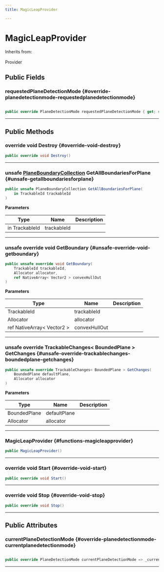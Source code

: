 ```yaml
---
title: MagicLeapProvider

---
```


# MagicLeapProvider







Inherits from: <br></br>Provider




## Public Fields

### requestedPlaneDetectionMode {#override-planedetectionmode-requestedplanedetectionmode}

```csharp

public override PlaneDetectionMode requestedPlaneDetectionMode { get; set; }

```






-----------

## Public Methods

### override void Destroy {#override-void-destroy}

```csharp
public override void Destroy()
```






-----------

### unsafe [PlaneBoundaryCollection](/versioned_docs/version-22-Mar-2023/unity-api/api/UnityEngine.XR.MagicLeap/PlanesSubsystem/PlaneBoundaryCollection/UnityEngine.XR.MagicLeap.PlanesSubsystem.PlaneBoundaryCollection.md) GetAllBoundariesForPlane {#unsafe-getallboundariesforplane}

```csharp
public unsafe PlaneBoundaryCollection GetAllBoundariesForPlane(
    in TrackableId trackableId
)
```


**Parameters**

| Type | Name  | Description  | 
|--|--|--|
| in TrackableId |trackableId||






-----------

### unsafe override void GetBoundary {#unsafe-override-void-getboundary}

```csharp
public unsafe override void GetBoundary(
    TrackableId trackableId,
    Allocator allocator,
    ref NativeArray< Vector2 > convexHullOut
)
```


**Parameters**

| Type | Name  | Description  | 
|--|--|--|
| TrackableId |trackableId||
| Allocator |allocator||
| ref NativeArray&lt; Vector2 &gt; |convexHullOut||






-----------

### unsafe override TrackableChanges&lt; BoundedPlane &gt; GetChanges {#unsafe-override-trackablechanges-boundedplane-getchanges}

```csharp
public unsafe override TrackableChanges< BoundedPlane > GetChanges(
    BoundedPlane defaultPlane,
    Allocator allocator
)
```


**Parameters**

| Type | Name  | Description  | 
|--|--|--|
| BoundedPlane |defaultPlane||
| Allocator |allocator||






-----------

###  MagicLeapProvider {#functions-magicleapprovider}

```csharp
public MagicLeapProvider()
```






-----------

### override void Start {#override-void-start}

```csharp
public override void Start()
```






-----------

### override void Stop {#override-void-stop}

```csharp
public override void Stop()
```






-----------

## Public Attributes

### currentPlaneDetectionMode {#override-planedetectionmode-currentplanedetectionmode}

```csharp

public override PlaneDetectionMode currentPlaneDetectionMode => _currentPlaneDetectionMode.ToPlaneDetectionMode();

```






-----------


